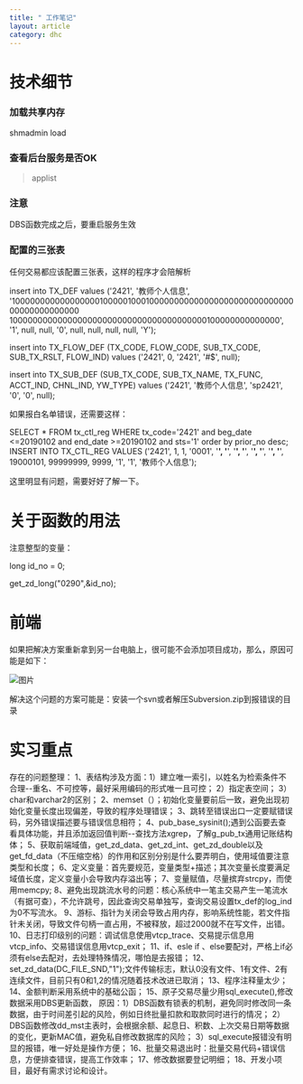 ```yaml
---
title: " 工作笔记"
layout: article
category: dhc
---
```



# 技术细节

### 加载共享内存

shmadmin load



### 查看后台服务是否OK

> applist

### 注意

DBS函数完成之后，要重启服务生效


### 配置的三张表

任何交易都应该配置三张表，这样的程序才会陪解析


insert into TX_DEF  values ('2421', '教师个人信息', '100000000000000000100000100010000000000000000000000000000000000000000000
1000000000000000000000000000000000000000100000000000000', '1', null, null, '0', null, null, null, null, 'Y');

insert into TX_FLOW_DEF (TX_CODE, FLOW_CODE, SUB_TX_CODE, SUB_TX_RSLT, FLOW_IND) values ('2421', 0, '2421', '#$', null);

insert into TX_SUB_DEF (SUB_TX_CODE, SUB_TX_NAME, TX_FUNC, ACCT_IND, CHNL_IND, YW_TYPE) values ('2421', '教师个人信息', 'sp2421', '0', '0', null);

如果报白名单错误，还需要这样：

SELECT * FROM tx_ctl_reg WHERE  tx_code='2421' and beg_date <=20190102 and end_date >=20190102 and sts='1' order by prior_no desc;
INSERT INTO TX_CTL_REG  VALUES ('2421', 1, 1, '0001', '****', '****', '****', '****', '****', '****', '****', '****', 19000101, 99999999, 9999, '1', '1', '教师个人信息');

这里明显有问题，需要好好了解一下。



# 关于函数的用法

注意整型的变量：

  long id_no = 0;

  get_zd_long("0290",&id_no);




# 前端

如果把解决方案重新拿到另一台电脑上，很可能不会添加项目成功，那么，原因可能是如下：

![图片](http://ww4.sinaimg.cn/mw690/a865ffcbjw1f7dtlb3ktnj20df05fq3g.jpg)

解决这个问题的方案可能是：安装一个svn或者解压Subversion.zip到报错误的目录

# 实习重点

存在的问题整理：
1、表结构涉及方面：1）建立唯一索引，以姓名为检索条件不合理--重名、不可控等，最好采用编码的形式唯一且可控；
2）指定表空间；
3）char和varchar2的区别；
2、memset（）；初始化变量要前后一致，避免出现初始化变量长度出现偏差，导致的程序处理错误；
3、跳转至错误出口一定要赋错误码，另外错误描述要与错误信息相符；
4、pub_base_sysinit();遇到公函要去查看具体功能，并且添加返回值判断--查找方法xgrep，了解g_pub_tx通用记账结构体；
5、获取前端域值，get_zd_data、get_zd_int、get_zd_double以及get_fd_data（不压缩空格）的作用和区别分别是什么要弄明白，使用域值要注意类型和长度；
6、定义变量：首先要规范，变量类型+描述；其次变量长度要满足域值长度，定义变量小会导致内存溢出等；
7、变量赋值，尽量摈弃strcpy，而使用memcpy;
8、避免出现跳流水号的问题：核心系统中一笔主交易产生一笔流水（有据可查），不允许跳号，因此查询交易单独写，查询交易设置tx_def的log_ind为0不写流水。
9、游标、指针为关闭会导致占用内存，影响系统性能，若文件指针未关闭，导致文件句柄一直占用，不被释放，超过2000就不在写文件，出错。
10、日志打印级别的问题：调试信息使用vtcp_trace、交易提示信息用vtcp_info、交易错误信息用vtcp_exit；
11、if、esle if 、else要配对，严格上if必须有else去配对，去处理特殊情况，哪怕是去报错；
12、set_zd_data(DC_FILE_SND,"1");文件传输标志，默认0没有文件、1有文件、2有连续文件，目前只有0和1,2的情况随着技术改进已取消；
13、程序注释量太少；
14、金额判断采用系统中的基础公函；
15、原子交易尽量少用sql_execute(),修改数据采用DBS更新函数，
 原因：1）DBS函数有锁表的机制，避免同时修改同一条数据，由于时间差引起的风险，例如日终批量扣款和取款同时进行的情况；
       2）DBS函数修改dd_mst主表时，会根据余额、起息日、积数、上次交易日期等数据的变化，更新MAC值，避免私自修改数据库的风险；
	   3）sql_execute报错没有明显的报错，唯一好处是操作方便；
16、批量交易退出时：批量交易代码+错误信息，方便排查错误，提高工作效率；
17、修改数据要登记明细；
18、开发小项目，最好有需求讨论和设计。
							   
